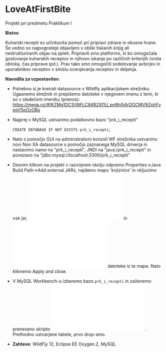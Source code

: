 # LoveAtFirstBite
Projekt pri predmetu Praktikum I

<b>Bistvo</b>


Kuharski recepti so učinkovita pomoč pri pripravi zdrave in okusne hrane. Še vedno so
najpogosteje objavljeni v obliki tiskanih knjig ali nestrukturiranih objav na spleti.
Pripravili smo platformo, ki bo omogočala gostovanje kuharskih receptov in njihovo iskanje po
različnih kriterijih (vrsta obroka, čas priprave ipd.). Prav tako smo
omogočili sodelovanje avtorjev in uporabnikov receptov v smislu ocenjevanja receptov
in deljenja.

<b>Navodila za vzpostavitev</b>:
- Potrebno si je kreirati datasource v Wildfly aplikacijskem strežniku. Ugasnemo strežnik in prepišemo datoteke v njegovem imenu z temi, ki so v sledečem imeniku (prenos): https://mega.nz/#!KZMg1DCS!iNFLC8482Xl1U_pn8hj54rDGCMV9ZphFveeV5pOzOBs
- Najprej v MySQL ustvarimo podatkovno bazo "prk_i_recepti"

  `CREATE DATABASE IF NOT EXISTS prk_i_recepti`;

- Nato s pomočjo GUI na administrativni konzoli WF strežnika ustvarimo novi Non XA datasource s pomočjo zaznanega MySQL driverja in nastavimo name na "prk_i_recepti", JNDI na "java:/prk_i_recepti" in povezavo na "jdbc:mysql://localhost:3306/prk_i_recepti"

- Desnim klikom na projekt v razvojnem okolju odpremo Properties->Java Build Path->Add external JARs, najdemo mapo 'knjiznice' in vkljucimo vse jar, ![iText-2.1.7.jar](/knjiznice/iText-2.1.7.jar) in ![itextpdf-5.4.0.jar](/knjiznice/itextpdf-5.4.0.jar) datoteke iz te mape. Nato kliknemo Apply and close.

- V MySQL Workbench-u izberemo bazo `prk_i_recepti` in zaženemo preneseno skripto ![baza.sql](/nacrt/baza.sql). Prethodno ustvarjene tabele, prvo drop-amo.

- <b>Zahteve</b>: WildFly 12, Eclipse EE Oxygen.2, MySQL
